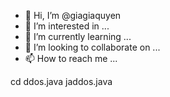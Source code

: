 - 👋 Hi, I’m @giagiaquyen
- 👀 I’m interested in ...
- 🌱 I’m currently learning ...
- 💞️ I’m looking to collaborate on ...
- 📫 How to reach me ...

<!---
giagiaquyen/giagiaquyen is a ✨ special ✨ repository because its `README.md` (this file) appears on your GitHub profile.
You can click the Preview link to take a look at your changes.
--->
cd ddos.java
jaddos.java
